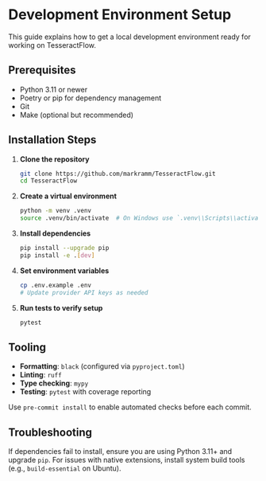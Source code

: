 # Development Environment Setup

This guide explains how to get a local development environment ready for working on TesseractFlow.

## Prerequisites

- Python 3.11 or newer
- Poetry or pip for dependency management
- Git
- Make (optional but recommended)

## Installation Steps

1. **Clone the repository**
   ```bash
   git clone https://github.com/markramm/TesseractFlow.git
   cd TesseractFlow
   ```

2. **Create a virtual environment**
   ```bash
   python -m venv .venv
   source .venv/bin/activate  # On Windows use `.venv\\Scripts\\activate`
   ```

3. **Install dependencies**
   ```bash
   pip install --upgrade pip
   pip install -e .[dev]
   ```

4. **Set environment variables**
   ```bash
   cp .env.example .env
   # Update provider API keys as needed
   ```

5. **Run tests to verify setup**
   ```bash
   pytest
   ```

## Tooling

- **Formatting**: `black` (configured via `pyproject.toml`)
- **Linting**: `ruff`
- **Type checking**: `mypy`
- **Testing**: `pytest` with coverage reporting

Use `pre-commit install` to enable automated checks before each commit.

## Troubleshooting

If dependencies fail to install, ensure you are using Python 3.11+ and upgrade `pip`.
For issues with native extensions, install system build tools (e.g., `build-essential` on Ubuntu).
